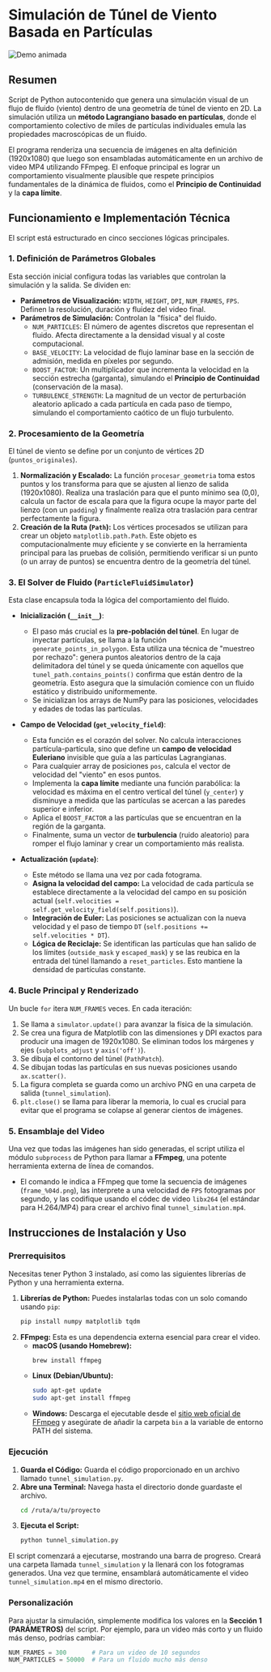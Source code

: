 


# Simulación de Túnel de Viento Basada en Partículas

![Demo animada](tunnel_simulation.gif)

## Resumen

Script de Python autocontenido que genera una simulación visual de un flujo de fluido (viento) dentro de una geometría de túnel de viento en 2D. La simulación utiliza un **método Lagrangiano basado en partículas**, donde el comportamiento colectivo de miles de partículas individuales emula las propiedades macroscópicas de un fluido.

El programa renderiza una secuencia de imágenes en alta definición (1920x1080) que luego son ensambladas automáticamente en un archivo de video MP4 utilizando FFmpeg. El enfoque principal es lograr un comportamiento visualmente plausible que respete principios fundamentales de la dinámica de fluidos, como el **Principio de Continuidad** y la **capa límite**.

## Funcionamiento e Implementación Técnica

El script está estructurado en cinco secciones lógicas principales.

### 1. Definición de Parámetros Globales

Esta sección inicial configura todas las variables que controlan la simulación y la salida. Se dividen en:
-   **Parámetros de Visualización:** `WIDTH`, `HEIGHT`, `DPI`, `NUM_FRAMES`, `FPS`. Definen la resolución, duración y fluidez del video final.
-   **Parámetros de Simulación:** Controlan la "física" del fluido.
    -   `NUM_PARTICLES`: El número de agentes discretos que representan el fluido. Afecta directamente a la densidad visual y al coste computacional.
    -   `BASE_VELOCITY`: La velocidad de flujo laminar base en la sección de admisión, medida en píxeles por segundo.
    -   `BOOST_FACTOR`: Un multiplicador que incrementa la velocidad en la sección estrecha (garganta), simulando el **Principio de Continuidad** (conservación de la masa).
    -   `TURBULENCE_STRENGTH`: La magnitud de un vector de perturbación aleatorio aplicado a cada partícula en cada paso de tiempo, simulando el comportamiento caótico de un flujo turbulento.

### 2. Procesamiento de la Geometría

El túnel de viento se define por un conjunto de vértices 2D (`puntos_originales`).
1.  **Normalización y Escalado:** La función `procesar_geometria` toma estos puntos y los transforma para que se ajusten al lienzo de salida (1920x1080). Realiza una traslación para que el punto mínimo sea (0,0), calcula un factor de escala para que la figura ocupe la mayor parte del lienzo (con un `padding`) y finalmente realiza otra traslación para centrar perfectamente la figura.
2.  **Creación de la Ruta (`Path`):** Los vértices procesados se utilizan para crear un objeto `matplotlib.path.Path`. Este objeto es computacionalmente muy eficiente y se convierte en la herramienta principal para las pruebas de colisión, permitiendo verificar si un punto (o un array de puntos) se encuentra dentro de la geometría del túnel.

### 3. El Solver de Fluido (`ParticleFluidSimulator`)

Esta clase encapsula toda la lógica del comportamiento del fluido.

-   **Inicialización (`__init__`)**:
    -   El paso más crucial es la **pre-población del túnel**. En lugar de inyectar partículas, se llama a la función `generate_points_in_polygon`. Esta utiliza una técnica de "muestreo por rechazo": genera puntos aleatorios dentro de la caja delimitadora del túnel y se queda únicamente con aquellos que `tunel_path.contains_points()` confirma que están dentro de la geometría. Esto asegura que la simulación comience con un fluido estático y distribuido uniformemente.
    -   Se inicializan los arrays de NumPy para las posiciones, velocidades y edades de todas las partículas.

-   **Campo de Velocidad (`get_velocity_field`)**:
    -   Esta función es el corazón del solver. No calcula interacciones partícula-partícula, sino que define un **campo de velocidad Euleriano** invisible que guía a las partículas Lagrangianas.
    -   Para cualquier array de posiciones `pos`, calcula el vector de velocidad del "viento" en esos puntos.
    -   Implementa la **capa límite** mediante una función parabólica: la velocidad es máxima en el centro vertical del túnel (`y_center`) y disminuye a medida que las partículas se acercan a las paredes superior e inferior.
    -   Aplica el `BOOST_FACTOR` a las partículas que se encuentran en la región de la garganta.
    -   Finalmente, suma un vector de **turbulencia** (ruido aleatorio) para romper el flujo laminar y crear un comportamiento más realista.

-   **Actualización (`update`)**:
    -   Este método se llama una vez por cada fotograma.
    -   **Asigna la velocidad del campo:** La velocidad de cada partícula se establece directamente a la velocidad del campo en su posición actual (`self.velocities = self.get_velocity_field(self.positions)`).
    -   **Integración de Euler:** Las posiciones se actualizan con la nueva velocidad y el paso de tiempo `DT` (`self.positions += self.velocities * DT`).
    -   **Lógica de Reciclaje:** Se identifican las partículas que han salido de los límites (`outside_mask` y `escaped_mask`) y se las reubica en la entrada del túnel llamando a `reset_particles`. Esto mantiene la densidad de partículas constante.

### 4. Bucle Principal y Renderizado

Un bucle `for` itera `NUM_FRAMES` veces. En cada iteración:
1.  Se llama a `simulator.update()` para avanzar la física de la simulación.
2.  Se crea una figura de Matplotlib con las dimensiones y DPI exactos para producir una imagen de 1920x1080. Se eliminan todos los márgenes y ejes (`subplots_adjust` y `axis('off')`).
3.  Se dibuja el contorno del túnel (`PathPatch`).
4.  Se dibujan todas las partículas en sus nuevas posiciones usando `ax.scatter()`.
5.  La figura completa se guarda como un archivo PNG en una carpeta de salida (`tunnel_simulation`).
6.  `plt.close()` se llama para liberar la memoria, lo cual es crucial para evitar que el programa se colapse al generar cientos de imágenes.

### 5. Ensamblaje del Video

Una vez que todas las imágenes han sido generadas, el script utiliza el módulo `subprocess` de Python para llamar a **FFmpeg**, una potente herramienta externa de línea de comandos.
-   El comando le indica a FFmpeg que tome la secuencia de imágenes (`frame_%04d.png`), las interprete a una velocidad de `FPS` fotogramas por segundo, y las codifique usando el códec de video `libx264` (el estándar para H.264/MP4) para crear el archivo final `tunnel_simulation.mp4`.

## Instrucciones de Instalación y Uso

### Prerrequisitos

Necesitas tener Python 3 instalado, así como las siguientes librerías de Python y una herramienta externa.

1.  **Librerías de Python:** Puedes instalarlas todas con un solo comando usando `pip`:
    ```bash
    pip install numpy matplotlib tqdm
    ```
2.  **FFmpeg:** Esta es una dependencia externa esencial para crear el video.
    -   **macOS (usando Homebrew):**
        ```bash
        brew install ffmpeg
        ```
    -   **Linux (Debian/Ubuntu):**
        ```bash
        sudo apt-get update
        sudo apt-get install ffmpeg
        ```
    -   **Windows:** Descarga el ejecutable desde el [sitio web oficial de FFmpeg](https://ffmpeg.org/download.html) y asegúrate de añadir la carpeta `bin` a la variable de entorno PATH del sistema.

### Ejecución

1.  **Guarda el Código:** Guarda el código proporcionado en un archivo llamado `tunnel_simulation.py`.
2.  **Abre una Terminal:** Navega hasta el directorio donde guardaste el archivo.
    ```bash
    cd /ruta/a/tu/proyecto
    ```
3.  **Ejecuta el Script:**
    ```bash
    python tunnel_simulation.py
    ```

El script comenzará a ejecutarse, mostrando una barra de progreso. Creará una carpeta llamada `tunnel_simulation` y la llenará con los fotogramas generados. Una vez que termine, ensamblará automáticamente el video `tunnel_simulation.mp4` en el mismo directorio.

### Personalización

Para ajustar la simulación, simplemente modifica los valores en la **Sección 1 (PARÁMETROS)** del script. Por ejemplo, para un video más corto y un fluido más denso, podrías cambiar:
```python
NUM_FRAMES = 300       # Para un video de 10 segundos
NUM_PARTICLES = 50000  # Para un fluido mucho más denso
```





